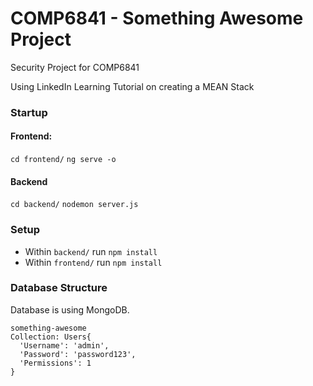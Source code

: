 # COMP6841 - Something Awesome Project

Security Project for COMP6841

Using LinkedIn Learning Tutorial on creating a MEAN Stack

### Startup

#### Frontend:

`cd frontend/`
`ng serve -o`

#### Backend

`cd backend/`
`nodemon server.js`

### Setup

- Within `backend/` run `npm install`
- Within `frontend/` run `npm install`


### Database Structure

Database is using MongoDB.

```
something-awesome
Collection: Users{
  'Username': 'admin',
  'Password': 'password123',
  'Permissions': 1
} 
```
